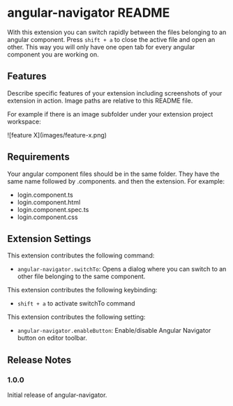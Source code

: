 # angular-navigator README

With this extension you can switch rapidly between the files belonging to an angular component. Press `shift + a` to close the active file and open an other. This way you will only have one open tab for every angular component you are working on.
## Features

Describe specific features of your extension including screenshots of your extension in action. Image paths are relative to this README file.

For example if there is an image subfolder under your extension project workspace:

\!\[feature X\]\(images/feature-x.png\)

## Requirements
Your angular component files should be in the same folder. They have the same name followed by .components. and then the extension.
For example:
* login.component.ts
* login.component.html
* login.component.spec.ts
* login.component.css
## Extension Settings

This extension contributes the following command:

* `angular-navigator.switchTo`: Opens a dialog where you can switch to an other file belonging to the same component.

This extension contributes the following keybinding:

* `shift + a` to activate switchTo command

This extension contributes the following setting:

* `angular-navigator.enableButton`: Enable/disable Angular Navigator button on editor toolbar.

<!-- ## Known Issues

Calling out known issues can help limit users opening duplicate issues against your extension. -->

## Release Notes
### 1.0.0

Initial release of angular-navigator.

<!-- ### 1.0.1

Fixed issue #.

### 1.1.0

Added features X, Y, and Z. -->
